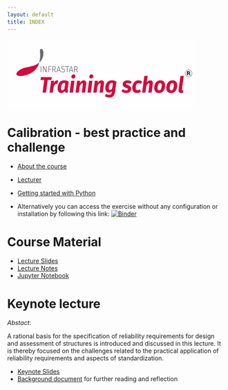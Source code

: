 ```yaml
---
layout: default
title: INDEX
---
```



![LOGO2](/logo_istar1.png)

# Calibration - best practice and challenge

- [About the course](about)
- [Lecturer](Team)
- [Getting started with Python](py_guide)

- Alternatively you can access the exercise without any configuration or installation by following this link: [![Binder](https://mybinder.org/badge_logo.svg)](https://mybinder.org/v2/gh/jochenkohler/INFRa_course_material_JK.git/main?filepath=CodeCalibration.ipynb)


# Course Material

- [Lecture Slides](INFRASTAR_Lecture_2020_.pdf)
- [Lecture Notes](INFRASTAR_CompendiumKohler-2.pdf)
- [Jupyter Notebook](CodeCalibration.ipynb)

# Keynote lecture

*Abstact*: 

A rational basis for the specification of reliability requirements for design and assessment of structures is introduced and discussed in this lecture. It is thereby focused on the challenges related to the practical application of reliability requirements and aspects of standardization.

- [Keynote Slides](2010_INFRASTAR_presentation_JK_rev1.pdf)
- [Background document](Reliability_Requirements-5.pdf) for further reading and reflection

